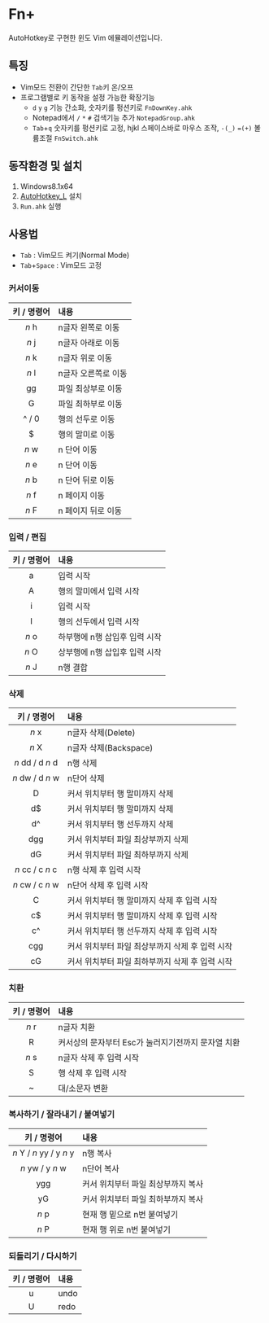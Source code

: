 Fn+
==

AutoHotkey로 구현한 윈도 Vim 에뮬레이션입니다.

## 특징

* Vim모드 전환이 간단한 `Tab`키 온/오프
* 프로그램별로 키 동작을 설정 가능한 확장기능
	* `d` `y` `g` 기능 간소화, 숫자키를 펑션키로  `FnDownKey.ahk`
	* Notepad에서 `/` `*` `#` 검색기능 추가 `NotepadGroup.ahk`
	* `Tab`+`q` 숫자키를 펑션키로 고정, hjkl 스페이스바로 마우스 조작, `-(_)` `=(+)` 볼륨조절 `FnSwitch.ahk`

## 동작환경 및 설치

1. Windows8.1x64
2. [AutoHotkey_L](http://ahkscript.org/download/ahk-install.exe) 설치
3. `Run.ahk` 실행

## 사용법

* `Tab` : Vim모드 켜기(Normal Mode)
* `Tab`+`Space` : Vim모드 고정

### 커서이동

키 / 명령어 | 내용
:---:|:---
_n_ h | n글자 왼쪽로 이동
_n_ j | n글자 아래로 이동
_n_ k | n글자 위로 이동
_n_ l | n글자 오른쪽로 이동
gg | 파일 최상부로 이동
G  | 파일 최하부로 이동
^ / 0 | 행의 선두로 이동
$ | 행의 말미로 이동
_n_ w | n 단어 이동 
_n_ e | n 단어 이동
_n_ b | n 단어 뒤로 이동
_n_ f | n 페이지 이동
_n_ F | n 페이지 뒤로 이동

### 입력 / 편집 

키 / 명령어 | 내용
:---:|:---
a | 입력 시작
A | 행의 말미에서 입력 시작
i | 입력 시작
I |	행의 선두에서 입력 시작
_n_ o | 하부행에 n행 삽입후 입력 시작
_n_ O | 상부행에 n행 삽입후 입력 시작
_n_ J | n행 결합
 
### 삭제

키 / 명령어 | 내용
:---:|:---
_n_ x | n글자 삭제(Delete)
_n_ X | n글자 삭제(Backspace)
_n_ dd / d _n_ d | n행 삭제
_n_ dw / d _n_ w | n단어 삭제
D | 커서 위치부터 행 말미까지 삭제
d$ | 커서 위치부터 행 말미까지 삭제
d^ | 커서 위치부터 행 선두까지 삭제
dgg | 커서 위치부터 파일 최상부까지 삭제
dG | 커서 위치부터 파일 최하부까지 삭제
_n_ cc / c _n_ c | n행 삭제 후 입력 시작
_n_ cw / c _n_ w | n단어 삭제 후 입력 시작
C | 커서 위치부터 행 말미까지 삭제 후 입력 시작
c$ | 커서 위치부터 행 말미까지 삭제 후 입력 시작
c^ | 커서 위치부터 행 선두까지 삭제 후 입력 시작
cgg | 커서 위치부터 파일 최상부까지 삭제 후 입력 시작
cG | 커서 위치부터 파일 최하부까지 삭제 후 입력 시작
 
### 치환

키 / 명령어 | 내용
:---:|:---
_n_ r | n글자 치환
R | 커서상의 문자부터 Esc가 눌러지기전까지 문자열 치환
_n_ s | n글자 삭제 후 입력 시작
S | 행 삭제 후 입력 시작
~ | 대/소문자 변환

### 복사하기 / 잘라내기 / 붙여넣기

키 / 명령어 | 내용
:---:|:---
_n_ Y / _n_ yy / y _n_ y | n행 복사
_n_ yw / y _n_ w | n단어 복사
ygg | 커서 위치부터 파일 최상부까지 복사
yG | 커서 위치부터 파일 최하부까지 복사
_n_ p | 현재 행 밑으로 n번 붙여넣기
_n_ P | 현재 행 위로 n번 붙여넣기 

### 되돌리기 / 다시하기

키 / 명령어 | 내용
:---:|:---
u | undo
U | redo
